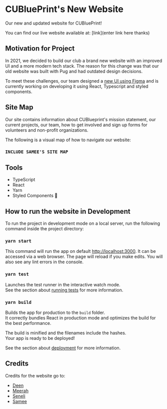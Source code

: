 # CUBluePrint's New Website 

Our new and updated website for CUBluePrint!

You can find our live website available at: [link](enter link here thanks)



## Motivation for Project

In 2021, we decided to build our club a brand new website with an improved UI and a more modern tech stack. The reason for this change was that our old website was built with Pug and had outdated design decisions.

To meet these challenges, our team designed a [new UI using Figma](https://www.figma.com/file/Qt7bGynNItu0hUvPu0EPGa/Draft-Website-Design?node-id=0%3A1) and is currently working on developing it using React, Typescript and styled components. 



## Site Map

Our site contains information about CUBlueprint's mission statement, our current projects, our team, how to get involved and sign up forms for volunteers and non-profit organizations. 

The following is a visual map of how to navigate our website:

### `INCLUDE SAMEE'S SITE MAP`



## Tools

* TypeScript
* React
* Yarn
* Styled Components 💅 


## How to run the website in Development

To run the project in development mode on a local server, run the following command inside the project directory:

### `yarn start`

This command will run the app on default [http://localhost:3000](http://localhost:3000). It can be accessed via a web browser. The page will reload if you make edits. You will also see any lint errors in the console.

### `yarn test`

Launches the test runner in the interactive watch mode.\
See the section about [running tests](https://facebook.github.io/create-react-app/docs/running-tests) for more information.

### `yarn build`

Builds the app for production to the `build` folder.\
It correctly bundles React in production mode and optimizes the build for the best performance.

The build is minified and the filenames include the hashes.\
Your app is ready to be deployed!

See the section about [deployment](https://facebook.github.io/create-react-app/docs/deployment) for more information.


## Credits

Credits for the website go to:
* [Deen](www.linkedin.com/in/deenhaque)
* [Meerah](https://www.linkedin.com/in/meera-balsara/)
* [Seneli](https://www.linkedin.com/in/seneliseneviratne/)
* [Samee](https://www.linkedin.com/in/samee-shahood/)